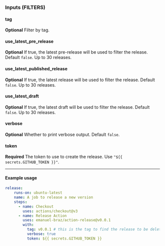 ### Inputs (FILTERS)

#### tag
**Optional** Filter by tag.

#### use_latest_pre_release
**Optional** If true, the latest pre-release will be used to filter the release. Default `false`. Up to 30 releases.

#### use_latest_published_release
**Optional** If true, the latest release will be used to filter the release. Default `false`. Up to 30 releases.

#### use_latest_draft
**Optional** If true, the latest draft will be used to filter the release. Default `false`. Up to 30 releases.

#### verbose
**Optional** Whether to print verbose output. Default `false`.

#### token
**Required** The token to use to create the release. Use `"${{ secrets.GITHUB_TOKEN }}"`.

---

#### Example usage

```yaml
release:
    runs-on: ubuntu-latest
    name: A job to release a new version
    steps:
      - name: Checkout
        uses: actions/checkout@v3
      - name: Release Action
        uses: emanuel-braz/action-release@v0.0.1
        with:
          tag: v0.0.1 # this is the tag to find the release to be deleted
          verbose: true
          token: ${{ secrets.GITHUB_TOKEN }}
```
